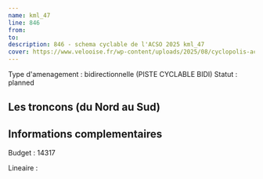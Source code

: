 ```yaml
---
name: kml_47 
line: 846
from: 
to:  
description: 846 - schema cyclable de l'ACSO 2025 kml_47 
cover: https://www.velooise.fr/wp-content/uploads/2025/08/cyclopolis-acso-846.jpg
---
```

Type d'amenagement : bidirectionnelle (PISTE CYCLABLE BIDI)
Statut : planned
## Les troncons (du Nord au Sud)

## Informations complementaires

Budget  : 14317 

Lineaire :

